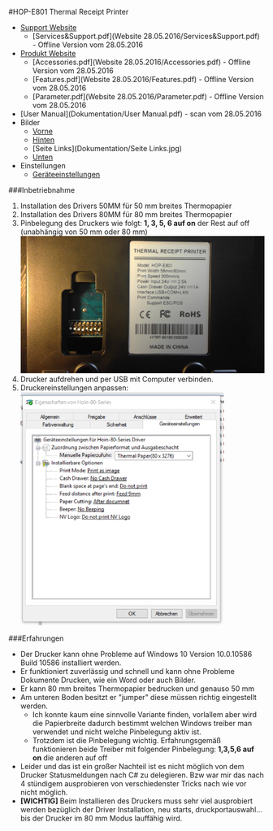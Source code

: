 #HOP-E801 Thermal Receipt Printer
+ [Support Website](http://hoinprinter.com/en/download)
	+ [Services&Support.pdf](Website 28.05.2016/Services&Support.pdf) - Offline Version vom 28.05.2016
+ [Produkt Website](http://hoinprinter.com/en/products/show/Thermal-Receipt-Printer-2)
	+ [Accessories.pdf](Website 28.05.2016/Accessories.pdf) - Offline Version vom 28.05.2016
	+ [Features.pdf](Website 28.05.2016/Features.pdf) - Offline Version vom 28.05.2016
	+ [Parameter.pdf](Website 28.05.2016/Parameter.pdf) - Offline Version vom 28.05.2016
+ [User Manual](Dokumentation/User Manual.pdf) - scan vom 28.05.2016
+ Bilder
	+ [Vorne](Dokumentation/Vorne.jpg)
	+ [Hinten](Dokumentation/Hinten.jpg)
	+ [Seite Links](Dokumentation/Seite Links.jpg)
	+ [Unten](Dokumentation/Unten.jpg)
+ Einstellungen
	+ [Geräteeinstellungen](Dokumentation/Druckereinstellungen.png)

###Inbetriebnahme
1. Installation des Drivers 50MM für 50 mm breites Thermopapier
2. Installation des Drivers 80MM für 80 mm breites Thermopapier
3. Pinbelegung des Druckers wie folgt: **1, 3, 5, 6 auf on** der Rest auf off (unabhängig von 50 mm oder 80 mm)  
    <img src="Dokumentation/Unten.jpg" width="600" />
4. Drucker aufdrehen und per USB mit Computer verbinden.
5. Druckereinstellungen anpassen:  
    <img src="Dokumentation/Druckereinstellungen.png" width="400" />

###Erfahrungen
+ Der Drucker kann ohne Probleme auf Windows 10 Version	10.0.10586 Build 10586 installiert werden.
+ Er funktioniert zuverlässig und schnell und kann ohne Probleme Dokumente Drucken, wie ein Word oder auch Bilder.
+ Er kann 80 mm breites Thermopapier bedrucken und genauso 50 mm
+ Am unteren Boden besitzt er "jumper" diese müssen richtig eingestellt werden.
  + Ich konnte kaum eine sinnvolle Variante finden, vorlallem aber wird die Papierbreite dadurch bestimmt welchen Windows treiber man verwendet und nicht welche Pinbelegung aktiv ist.
  + Trotzdem ist die Pinbelegung wichtig. Erfahrungsgemäß funktionieren beide Treiber mit folgender Pinbelegung: **1,3,5,6 auf on** die anderen auf off
+ Leider und das ist ein großer Nachteil ist es nicht möglich von dem Drucker Statusmeldungen nach C# zu delegieren. Bzw war mir das nach 4 stündigem ausprobieren von verschiedenster Tricks nach wie vor nicht möglich.
+ **[WICHTIG]** Beim Installieren des Druckers muss sehr viel ausprobiert werden bezüglich der Driver Installation, neu starts, druckportauswahl... bis der Drucker im 80 mm Modus lauffähig wird.
